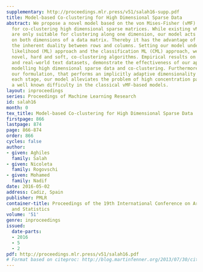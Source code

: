 ```yaml
---
supplementary: http://proceedings.mlr.press/v51/salah16-supp.pdf
title: Model-based Co-clustering for High Dimensional Sparse Data
abstract: We propose a novel model based on the von Mises-Fisher (vMF) distribution
  for co-clustering high dimensional sparse matrices. While existing vMF-based models
  are only suitable for clustering along one dimension, our model acts simultaneously
  on both dimensions of a data matrix. Thereby it has the advantage of exploiting
  the inherent duality between rows and columns. Setting our model under the maximum
  likelihood (ML) approach and the classification ML (CML) approach, we derive two
  novel, hard and soft, co-clustering algorithms. Empirical results on numerous synthetic
  and real-world text datasets, demonstrate the effectiveness of our approach, for
  modelling high dimensional sparse data and co-clustering. Furthermore, thanks to
  our formulation, that performs an implicitly adaptive dimensionality reduction at
  each stage, our model alleviates the problem of high concentration parameters kappa’s,
  a well known difficulty in the classical vMF-based models.
layout: inproceedings
series: Proceedings of Machine Learning Research
id: salah16
month: 0
tex_title: Model-based Co-clustering for High Dimensional Sparse Data
firstpage: 866
lastpage: 874
page: 866-874
order: 866
cycles: false
author:
- given: Aghiles
  family: Salah
- given: Nicoleta
  family: Rogovschi
- given: Mohamed
  family: Nadif
date: 2016-05-02
address: Cadiz, Spain
publisher: PMLR
container-title: Proceedings of the 19th International Conference on Artificial Intelligence
  and Statistics
volume: '51'
genre: inproceedings
issued:
  date-parts:
  - 2016
  - 5
  - 2
pdf: http://proceedings.mlr.press/v51/salah16.pdf
# Format based on citeproc: http://blog.martinfenner.org/2013/07/30/citeproc-yaml-for-bibliographies/
---
```

